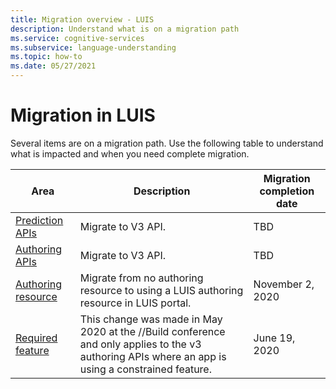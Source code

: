 ```yaml
---
title: Migration overview - LUIS
description: Understand what is on a migration path
ms.service: cognitive-services
ms.subservice: language-understanding
ms.topic: how-to
ms.date: 05/27/2021
---
```


# Migration in LUIS

Several items are on a migration path. Use the following table to understand what is impacted and when you need complete migration.

|Area|Description|Migration completion date|
|--|--|--|
|[Prediction APIs](luis-migration-api-v3.md)|Migrate to V3 API.|TBD|
|[Authoring APIs](luis-migration-authoring-entities.md)|Migrate to V3 API.|TBD|
|[Authoring resource](luis-migration-authoring.md)|Migrate from no authoring resource to using a LUIS authoring resource in LUIS portal.|November 2, 2020 |
|[Required feature](luis-migration-authoring-entities.md#api-change-constraint-replaced-with-required-feature)|This change was made in May 2020 at the //Build conference and only applies to the v3 authoring APIs where an app is using a constrained feature.|June 19, 2020|
